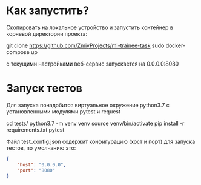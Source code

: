 # Как запустить?

Скопировать на локальное устройство и запустить контейнер в корневой директории проекта:

git clone https://github.com/ZmiyProjects/mi-trainee-task
sudo docker-compose up

с текущими настройками веб-сервис запускается на 0.0.0.0:8080

# Запуск тестов

Для запуска понадобится виртуальное окружение python3.7 с установленными модулями pytest и request

cd tests/
python3.7 -m venv venv
source venv/bin/activate
pip install -r requirements.txt
pytest

Файл test_config.json содержит конфигурацию (хост и порт) для запуска тестов, по умолчанию это:

```json
{
    "host": "0.0.0.0",
    "port": "8080"
}
```
